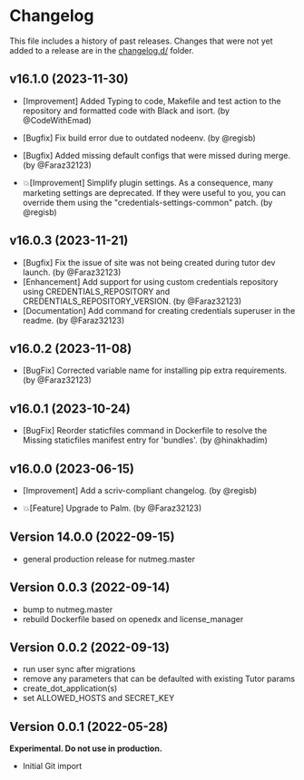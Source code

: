# Changelog

This file includes a history of past releases. Changes that were not yet added to a release are in the [changelog.d/](./changelog.d) folder.

<!--
⚠️ DO NOT ADD YOUR CHANGES TO THIS FILE! (unless you want to modify existing changelog entries in this file)
Changelog entries are managed by scriv. After you have made some changes to this plugin, create a changelog entry with:

    scriv create

Edit and commit the newly-created file in changelog.d.

If you need to create a new release, create a separate commit just for that. It is important to respect these
instructions, because git commits are used to generate release notes:
  - Modify the version number in `__about__.py`.
  - Collect changelog entries with `scriv collect`
  - The title of the commit should be the same as the new version: "vX.Y.Z".
-->

<!-- scriv-insert-here -->

<a id='changelog-16.1.0'></a>
## v16.1.0 (2023-11-30)

- [Improvement] Added Typing to code, Makefile and test action to the repository and formatted code with Black and isort. (by @CodeWithEmad)

- [Bugfix] Fix build error due to outdated nodeenv. (by @regisb)

- [Bugfix] Added missing default configs that were missed during merge. (by @Faraz32123)

- 💥[Improvement] Simplify plugin settings. As a consequence, many marketing settings are deprecated. If they were useful to you, you can override them using the "credentials-settings-common" patch. (by @regisb)

<a id='changelog-16.0.3'></a>
## v16.0.3 (2023-11-21)

- [Bugfix] Fix the issue of site was not being created during tutor dev launch. (by @Faraz32123)
- [Enhancement] Add support for using custom credentials repository using CREDENTIALS_REPOSITORY and CREDENTIALS_REPOSITORY_VERSION. (by @Faraz32123)
- [Documentation] Add command for creating credentials superuser in the readme. (by @Faraz32123)

<a id='changelog-16.0.2'></a>
## v16.0.2 (2023-11-08)

- [BugFix] Corrected variable name for installing pip extra requirements. (by @Faraz32123)

<a id='changelog-16.0.1'></a>
## v16.0.1 (2023-10-24)

- [BugFix] Reorder staticfiles command in Dockerfile to resolve the Missing staticfiles manifest entry for 'bundles'. (by @hinakhadim)

<a id='changelog-16.0.0'></a>
## v16.0.0 (2023-06-15)

- [Improvement] Add a scriv-compliant changelog. (by @regisb)

- 💥[Feature] Upgrade to Palm. (by @Faraz32123)

## Version 14.0.0 (2022-09-15)

* general production release for nutmeg.master

## Version 0.0.3 (2022-09-14)

* bump to nutmeg.master
* rebuild Dockerfile based on openedx and license_manager

## Version 0.0.2 (2022-09-13)

* run user sync after migrations
* remove any parameters that can be defaulted with existing Tutor params
* create_dot_application(s)
* set ALLOWED_HOSTS and SECRET_KEY


## Version 0.0.1 (2022-05-28)

**Experimental. Do not use in production.**

* Initial Git import
